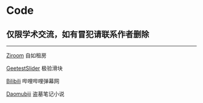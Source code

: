 # Code

## 仅限学术交流，如有冒犯请联系作者删除

-----------------
[Ziroom](https://www.ziroom.com)	自如租房

[GeetestSlider](https://www.geetest.com/demo/slide-popup.html)	极验滑块

[Bilibili](https://www.bilibili.com)	哔哩哔哩弹幕网

[Daomubiji](http://www.daomubiji.com)  盗墓笔记小说
